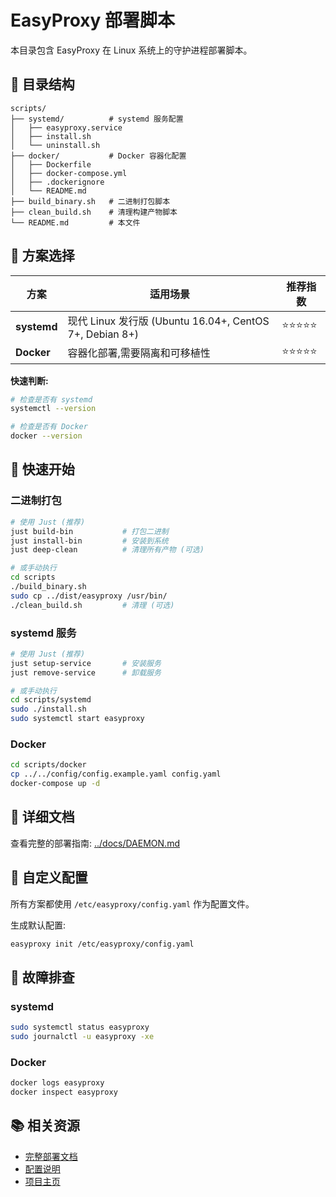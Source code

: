# EasyProxy 部署脚本

本目录包含 EasyProxy 在 Linux 系统上的守护进程部署脚本。

## 📁 目录结构

```
scripts/
├── systemd/          # systemd 服务配置
│   ├── easyproxy.service
│   ├── install.sh
│   └── uninstall.sh
├── docker/           # Docker 容器化配置
│   ├── Dockerfile
│   ├── docker-compose.yml
│   ├── .dockerignore
│   └── README.md
├── build_binary.sh   # 二进制打包脚本
├── clean_build.sh    # 清理构建产物脚本
└── README.md         # 本文件
```

## 🎯 方案选择

| 方案 | 适用场景 | 推荐指数 |
|------|----------|----------|
| **systemd** | 现代 Linux 发行版 (Ubuntu 16.04+, CentOS 7+, Debian 8+) | ⭐⭐⭐⭐⭐ |
| **Docker** | 容器化部署,需要隔离和可移植性 | ⭐⭐⭐⭐⭐ |

**快速判断:**
```bash
# 检查是否有 systemd
systemctl --version

# 检查是否有 Docker
docker --version
```

## 🚀 快速开始

### 二进制打包

```bash
# 使用 Just (推荐)
just build-bin           # 打包二进制
just install-bin         # 安装到系统
just deep-clean          # 清理所有产物 (可选)

# 或手动执行
cd scripts
./build_binary.sh
sudo cp ../dist/easyproxy /usr/bin/
./clean_build.sh         # 清理 (可选)
```

### systemd 服务

```bash
# 使用 Just (推荐)
just setup-service       # 安装服务
just remove-service      # 卸载服务

# 或手动执行
cd scripts/systemd
sudo ./install.sh
sudo systemctl start easyproxy
```

### Docker

```bash
cd scripts/docker
cp ../../config/config.example.yaml config.yaml
docker-compose up -d
```

## 📖 详细文档

查看完整的部署指南: [../docs/DAEMON.md](../docs/DAEMON.md)

## 🔧 自定义配置

所有方案都使用 `/etc/easyproxy/config.yaml` 作为配置文件。

生成默认配置:
```bash
easyproxy init /etc/easyproxy/config.yaml
```

## 🐛 故障排查

### systemd
```bash
sudo systemctl status easyproxy
sudo journalctl -u easyproxy -xe
```

### Docker
```bash
docker logs easyproxy
docker inspect easyproxy
```

## 📚 相关资源

- [完整部署文档](../docs/DAEMON.md)
- [配置说明](../README.md#配置说明)
- [项目主页](https://github.com/Slothtron/easyproxy-py)
